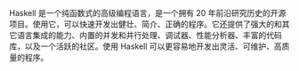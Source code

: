 Haskell 是一个纯函数式的高级编程语言，是一个拥有 20 年前沿研究历史的开源项目。使用它，可以快速开发出健壮、简介、正确的程序。它还提供了强大的和其它语言集成的能力、内置的并发和并行处理、调试器、性能分析器、丰富的代码库，以及一个活跃的社区。使用 Haskell 可以更容易地开发出灵活、可维护、高质量的程序。
